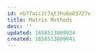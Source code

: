 ```yaml
---
id: nb77aic2c7qt3hu6e03727v
title: Matrix Methods
desc: ''
updated: 1656513809924
created: 1656513809041
---
```


